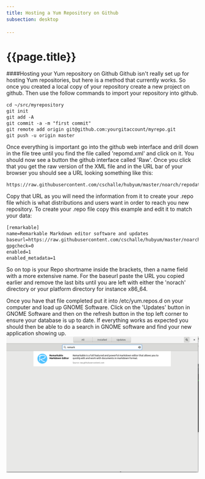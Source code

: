 ```yaml
---
title: Hosting a Yum Repository on Github
subsection: desktop

---
```


# {{page.title}}

####Hosting your Yum repository on Github
Github isn't really set up for hosting Yum repositories, but here is a method that currently works. So once you created a local copy of your repository create a new project on github. Then use the follow commands to import your repository into github.

	cd ~/src/myrepository
	git init
	git add -A
	git commit -a -m "first commit"
	git remote add origin git@github.com:yourgitaccount/myrepo.git
	git push -u origin master

Once everything is important go into the github web interface and drill down in the file tree until you find the file called 'repomd.xml' and click on it. You should now see a button the github interface called 'Raw'. Once you click that you get the raw version of the XML file and in the URL bar of your browser you should see a URL looking something like this:

	https://raw.githubusercontent.com/cschalle/hubyum/master/noarch/repodata/repomd.xml

Copy that URL as you will need the information from it to create your .repo file which is what distributions and users want in order to reach you new repository. To create your .repo file copy this example and edit it to match your data:

	[remarkable]
	name=Remarkable Markdown editor software and updates
	baseurl=https://raw.githubusercontent.com/cschalle/hubyum/master/noarch
	gpgcheck=0
	enabled=1
	enabled_metadata=1

So on top is your Repo shortname inside the brackets, then a name field with a more extensive name. For the baseurl paste the URL you copied earlier and remove the last bits until you are left with either the 'norach' directory or your platform directory for instance x86_64.

Once you have that file completed put it into /etc/yum.repos.d on your computer and load up GNOME Software. Click on the 'Updates' button in GNOME Software and then on the refresh button in the top left corner to ensure your database is up to date. If everything works as expected you should then be able to do a search in GNOME software and find your new application showing up.
![Example GNOME Software listing](example-gnome-software-listing.png  "Example GNOME Software listing")

